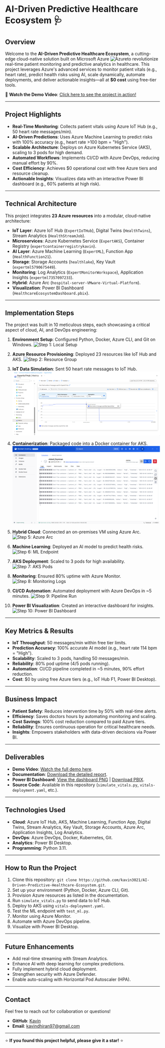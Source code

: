 # AI-Driven Predictive Healthcare Ecosystem 🩺

## Overview
Welcome to the **AI-Driven Predictive Healthcare Ecosystem**, a cutting-edge cloud-native solution built on Microsoft Azure ![Azure](https://img.shields.io/badge/Azure-0078D4?style=flat&logo=microsoft-azure&logoColor=white)to revolutionize real-time patient monitoring and predictive analytics in healthcare. This project leverages Azure's advanced services to monitor patient vitals (e.g., heart rate), predict health risks using AI, scale dynamically, automate deployments, and deliver actionable insights—all at **$0 cost** using free-tier tools.

🎥 **Watch the Demo Video**: [Click here to see the project in action!](AI-Driven-Predictive-healthcare-DEMO.mp4)

---

## Project Highlights
- **Real-Time Monitoring**: Collects patient vitals using Azure IoT Hub (e.g., 50 heart rate messages/min).
- **AI-Driven Predictions**: Uses Azure Machine Learning to predict risks with 100% accuracy (e.g., heart rate >100 bpm = "High").
- **Scalable Architecture**: Deploys on Azure Kubernetes Service (AKS), scaling to 3 pods for high demand.
- **Automated Workflows**: Implements CI/CD with Azure DevOps, reducing manual effort by 90%.
- **Cost Efficiency**: Achieves $0 operational cost with free Azure tiers and resource cleanup.
- **Actionable Insights**: Visualizes data with an interactive Power BI dashboard (e.g., 60% patients at high risk).

---

## Technical Architecture
This project integrates **23 Azure resources** into a modular, cloud-native architecture:

- **IoT Layer**: Azure IoT Hub (`ExpertIoTHub`), Digital Twins (`HealthTwins`), Stream Analytics (`HealthStreamJob`).
- **Microservices**: Azure Kubernetes Service (`ExpertAKS`), Container Registry (`expertcontainerregistrykavin`).
- **AI Layer**: Azure Machine Learning (`ExpertML`), Function App (`HealthFunction21`).
- **Storage**: Storage Accounts (`healthlake`), Key Vault (`expertml5790675449`).
- **Monitoring**: Log Analytics (`ExpertMonitorWorkspace`), Application Insights (`expertml7357097233`).
- **Hybrid**: Azure Arc (`hospital-server-VMware-Virtual-Platform`).
- **Visualization**: Power BI Dashboard (`HealthcareEcosystemDashboard.pbix`).


---

## Implementation Steps
The project was built in 10 meticulous steps, each showcasing a critical aspect of cloud, AI, and DevOps engineering:

1. **Environment Setup**: Configured Python, Docker, Azure CLI, and Git on Windows.
   ![Step 1: Local Setup](Screenshot1_LocalSetup.png)

2. **Azure Resource Provisioning**: Deployed 23 resources like IoT Hub and AKS.
   ![Step 2: Resource Group](Screenshot2_ResourceGroup.png)

3. **IoT Data Simulation**: Sent 50 heart rate messages to IoT Hub.
   ![Step 3: IoT Hub Metrics](Screenshot3_IoTHubMetrics.png)

4. **Containerization**: Packaged code into a Docker container for AKS.
   ![Step 4: Docker Image](Screenshot4_DockerImage.png)

5. **Hybrid Cloud**: Connected an on-premises VM using Azure Arc.
   ![Step 5: Azure Arc](Screenshot5_AzureArc.png)

6. **Machine Learning**: Deployed an AI model to predict health risks.
   ![Step 6: ML Endpoint](Screenshot6_MLEndpoint.png)

7. **AKS Deployment**: Scaled to 3 pods for high availability.
   ![Step 7: AKS Pods](Screenshot7_AKSPods.png)

8. **Monitoring**: Ensured 80% uptime with Azure Monitor.
   ![Step 8: Monitoring Logs](Screenshot8_MonitoringLogs.png)

9. **CI/CD Automation**: Automated deployment with Azure DevOps in ~5 minutes.
   ![Step 9: Pipeline Run](Screenshot9_PipelineRun.png)

10. **Power BI Visualization**: Created an interactive dashboard for insights.
    ![Step 10: Power BI Dashboard](Screenshot10_PowerBIDashboard.png)

---

## Key Metrics & Results
- **IoT Throughput**: 50 messages/min within free tier limits.
- **Prediction Accuracy**: 100% accurate AI model (e.g., heart rate 114 bpm = "High").
- **Scalability**: Scaled to 3 pods, handling 50 messages/min.
- **Reliability**: 80% pod uptime (4/5 pods running).
- **Automation**: CI/CD pipeline completed in ~5 minutes, 90% effort reduction.
- **Cost**: $0 by using free Azure tiers (e.g., IoT Hub F1, Power BI Desktop).

---

## Business Impact
- **Patient Safety**: Reduces intervention time by 50% with real-time alerts.
- **Efficiency**: Saves doctors hours by automating monitoring and scaling.
- **Cost Savings**: 100% cost reduction compared to paid Azure tiers.
- **Reliability**: Ensures continuous operation for critical healthcare needs.
- **Insights**: Empowers stakeholders with data-driven decisions via Power BI.

---

## Deliverables
- **Demo Video**: [Watch the full demo here](Healthcare-Ecosystem-DEMO.mp4).
- **Documentation**: [Download the detailed report](Healthcare-Ecosystem-Documentation.pdf).
- **Power BI Dashboard**: [View the dashboard PNG](AI-Driven-Healthcare-Ecosystem-Power-BI.png) | [Download PBIX](AI-Driven-Healthcare-Ecosystem-Power-BI.pbix).
- **Source Code**: Available in this repository (`simulate_vitals.py`, `vitals-deployment.yaml`, etc.).

---

## Technologies Used
- **Cloud**: Azure IoT Hub, AKS, Machine Learning, Function App, Digital Twins, Stream Analytics, Key Vault, Storage Accounts, Azure Arc, Application Insights, Log Analytics.
- **DevOps**: Azure DevOps, Docker, Kubernetes, Git.
- **Analytics**: Power BI Desktop.
- **Programming**: Python 3.11.

---

## How to Run the Project
1. Clone this repository: `git clone https://github.com/kavin3021/AI-Driven-Predictive-Healthcare-Ecosystem.git`.
2. Set up your environment (Python, Docker, Azure CLI, Git).
3. Provision Azure resources as listed in the documentation.
4. Run `simulate_vitals.py` to send data to IoT Hub.
5. Deploy to AKS using `vitals-deployment.yaml`.
6. Test the ML endpoint with `test_ml.py`.
7. Monitor using Azure Monitor.
8. Automate with Azure DevOps pipeline.
9. Visualize with Power BI Desktop.

---

## Future Enhancements
- Add real-time streaming with Stream Analytics.
- Enhance AI with deep learning for complex predictions.
- Fully implement hybrid cloud deployment.
- Strengthen security with Azure Defender.
- Enable auto-scaling with Horizontal Pod Autoscaler (HPA).

---

## Contact
Feel free to reach out for collaboration or questions!  
- **GitHub**: [Kavin](https://github.com/kavin3021)  
- **Email**: [kavindhiran97@gmail.com](mailto:kavindhiran97@gmail.com)

---

⭐ **If you found this project helpful, please give it a star!** ⭐
